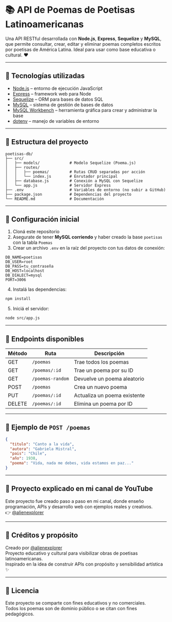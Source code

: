 # 📚 API de Poemas de Poetisas Latinoamericanas

Una API RESTful desarrollada con **Node.js**, **Express**, **Sequelize** y **MySQL**, que permite consultar, crear, editar y eliminar poemas completos escritos por poetisas de América Latina. Ideal para usar como base educativa o cultural. ❤️

---

## 🚀 Tecnologías utilizadas

- [Node.js](https://nodejs.org/) – entorno de ejecución JavaScript
- [Express](https://expressjs.com/) – framework web para Node
- [Sequelize](https://sequelize.org/) – ORM para bases de datos SQL
- [MySQL](https://www.mysql.com/) – sistema de gestión de bases de datos
- [MySQL Workbench](https://www.mysql.com/products/workbench/) – herramienta gráfica para crear y administrar la base
- [dotenv](https://www.npmjs.com/package/dotenv) – manejo de variables de entorno

---

## 📁 Estructura del proyecto

```
poetisas-db/
├── src/
│   ├── models/             # Modelo Sequelize (Poema.js)
│   ├── routes/
│   │   ├── poemas/         # Rutas CRUD separadas por acción
│   │   └── index.js        # Enrutador principal
│   ├── database.js         # Conexión a MySQL con Sequelize
│   └── app.js              # Servidor Express
├── .env                    # Variables de entorno (no subir a GitHub)
├── package.json            # Dependencias del proyecto
└── README.md               # Documentación
```

---

## 🔌 Configuración inicial

1. Cloná este repositorio  
2. Asegurate de tener **MySQL corriendo** y haber creado la base `poetisas` con la tabla `Poemas`  
3. Crear un archivo `.env` en la raíz del proyecto con tus datos de conexión:

```env
DB_NAME=poetisas
DB_USER=root
DB_PASS=tu_contraseña
DB_HOST=localhost
DB_DIALECT=mysql
PORT=3006
```

4. Instalá las dependencias:

```bash
npm install
```

5. Iniciá el servidor:

```bash
node src/app.js
```

---

## 📖 Endpoints disponibles

| Método | Ruta              | Descripción                     |
|--------|-------------------|---------------------------------|
| GET    | `/poemas`         | Trae todos los poemas           |
| GET    | `/poemas/:id`     | Trae un poema por su ID         |
| GET    | `/poemas-random`  | Devuelve un poema aleatorio     |
| POST   | `/poemas`         | Crea un nuevo poema             |
| PUT    | `/poemas/:id`     | Actualiza un poema existente    |
| DELETE | `/poemas/:id`     | Elimina un poema por ID         |

---

## 🧪 Ejemplo de `POST /poemas`

```json
{
  "titulo": "Canto a la vida",
  "autora": "Gabriela Mistral",
  "pais": "Chile",
  "año": 1938,
  "poema": "Vida, nada me debes, vida estamos en paz..."
}
```

---

## 🎥 Proyecto explicado en mi canal de YouTube

Este proyecto fue creado paso a paso en mi canal, donde enseño programación, APIs y desarrollo web con ejemplos reales y creativos.  
👉 [@alienexplorer](https://youtube.com/@alienexplorer)

---

## 🧠 Créditos y propósito

Creado por [@alienexplorer](https://youtube.com/@alienexplorer)  
Proyecto educativo y cultural para visibilizar obras de poetisas latinoamericanas.  
Inspirado en la idea de construir APIs con propósito y sensibilidad artística ✨

---

## 📜 Licencia

Este proyecto se comparte con fines educativos y no comerciales.  
Todos los poemas son de dominio público o se citan con fines pedagógicos.

